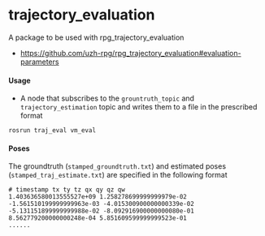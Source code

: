 # trajectory_evaluation
A package to be used with rpg_trajectory_evaluation
- https://github.com/uzh-rpg/rpg_trajectory_evaluation#evaluation-parameters

#### Usage
- A node that subscribes to the  ```grountruth_topic``` and ```trajectory_estimation``` topic and writes them to a file in the prescribed format
```
rosrun traj_eval vm_eval
```

#### Poses
The groundtruth (`stamped_groundtruth.txt`) and estimated poses (`stamped_traj_estimate.txt`) are specified in the following format

```
# timestamp tx ty tz qx qy qz qw
1.403636580013555527e+09 1.258278699999999979e-02 -1.561510199999999963e-03 -4.015300900000000339e-02 -5.131151899999999988e-02 -8.092916900000000080e-01 8.562779200000000248e-04 5.851609599999999523e-01
......
```
